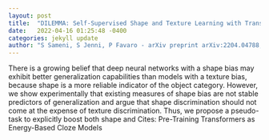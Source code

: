 ```yaml
---
layout: post
title:  "DILEMMA: Self-Supervised Shape and Texture Learning with Transformers"
date:   2022-04-16 01:25:48 -0400
categories: jekyll update
author: "S Sameni, S Jenni, P Favaro - arXiv preprint arXiv:2204.04788, 2022"
---
```

There is a growing belief that deep neural networks with a shape bias may exhibit better generalization capabilities than models with a texture bias, because shape is a more reliable indicator of the object category. However, we show experimentally that existing measures of shape bias are not stable predictors of generalization and argue that shape discrimination should not come at the expense of texture discrimination. Thus, we propose a pseudo-task to explicitly boost both shape and Cites: Pre-Training Transformers as Energy-Based Cloze Models